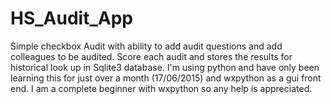# HS_Audit_App
Simple checkbox Audit with ability to add audit questions and add colleagues to be audited. Score each audit and stores the results for historical look up in Sqlite3 database.  I'm using python and have only been learning this for just over a month (17/06/2015) and wxpython as a gui front end.  I am a complete beginner with wxpython so any help is appreciated.
